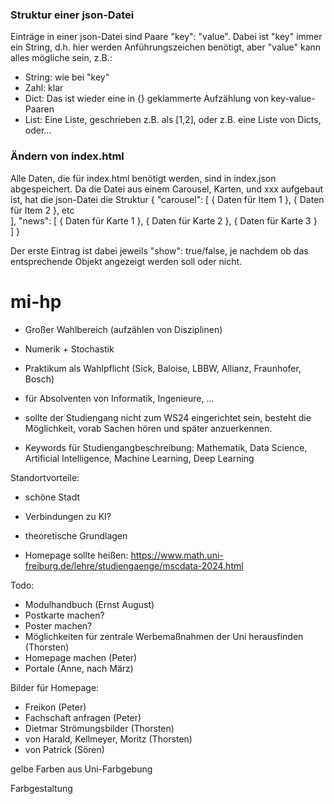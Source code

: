 ### Struktur einer json-Datei

Einträge in einer json-Datei sind Paare "key": "value". Dabei ist "key" immer ein String, d.h. hier werden Anführungszeichen benötigt, aber "value" kann alles mögliche sein, z.B.:
* String: wie bei "key"
* Zahl: klar
* Dict: Das ist wieder eine in {} geklammerte Aufzählung von key-value-Paaren
* List: Eine Liste, geschrieben z.B. als [1,2], oder z.B. eine Liste von Dicts, oder...

### Ändern von index.html

Alle Daten, die für index.html benötigt werden, sind in index.json abgespeichert. 
Da die Datei aus einem Carousel, Karten, und xxx aufgebaut ist, hat die json-Datei die Struktur
{
    "carousel": [
        {
            Daten für Item 1
        },
        {
            Daten für Item 2
        },
        etc        
    ],
    "news": [
        {
            Daten für Karte 1
        },
        {
            Daten für Karte 2
        },
        {
            Daten für Karte 3
        }        
    ]
}

Der erste Eintrag ist dabei jeweils "show": true/false, je nachdem ob das entsprechende Objekt angezeigt werden soll oder nicht.





# mi-hp

* Großer Wahlbereich (aufzählen von Disziplinen)
* Numerik + Stochastik
* Praktikum als Wahlpflicht (Sick, Baloise, LBBW, Allianz, Fraunhofer, Bosch)
* für Absolventen von Informatik, Ingenieure, ...

* sollte der Studiengang nicht zum WS24 eingerichtet sein, besteht die Möglichkeit, vorab Sachen hören und später anzuerkennen.

* Keywords für Studiengangbeschreibung: Mathematik, Data Science, Artificial Intelligence, Machine Learning, Deep Learning

Standortvorteile:
* schöne Stadt
* Verbindungen zu KI?
* theoretische Grundlagen

* Homepage sollte heißen:
https://www.math.uni-freiburg.de/lehre/studiengaenge/mscdata-2024.html

Todo:
* Modulhandbuch (Ernst August)
* Postkarte machen?
* Poster machen?
* Möglichkeiten für zentrale Werbemaßnahmen der Uni herausfinden (Thorsten)
* Homepage machen (Peter)
* Portale (Anne, nach März)

Bilder für Homepage:
* Freikon (Peter)
* Fachschaft anfragen (Peter)
* Dietmar Strömungsbilder (Thorsten)
* von Harald, Kellmeyer, Moritz (Thorsten)
* von Patrick (Sören)

gelbe Farben aus Uni-Farbgebung

Farbgestaltung

